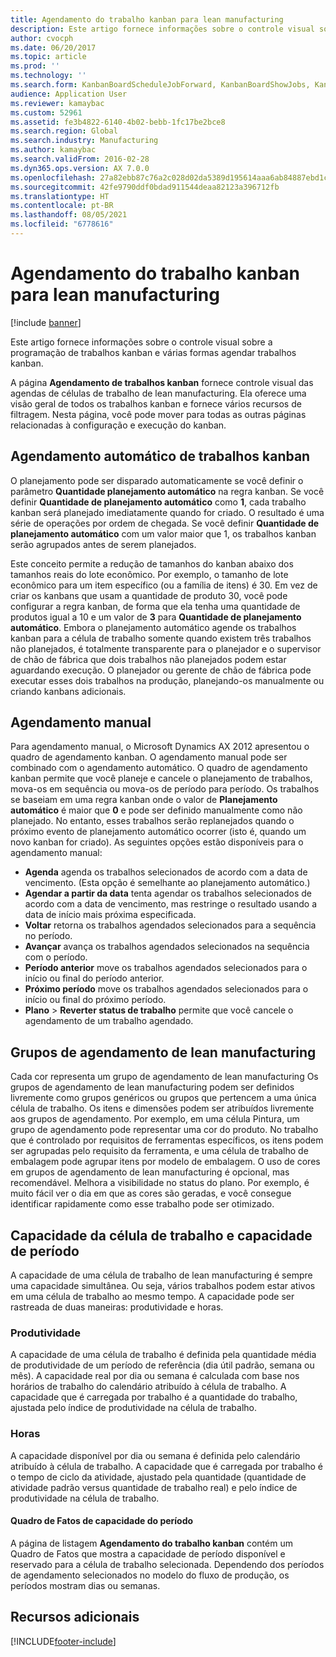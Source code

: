```yaml
---
title: Agendamento do trabalho kanban para lean manufacturing
description: Este artigo fornece informações sobre o controle visual sobre a programação de trabalhos kanban e várias formas agendar trabalhos kanban.
author: cvocph
ms.date: 06/20/2017
ms.topic: article
ms.prod: ''
ms.technology: ''
ms.search.form: KanbanBoardScheduleJobForward, KanbanBoardShowJobs, KanbanJobSchedulingListPage
audience: Application User
ms.reviewer: kamaybac
ms.custom: 52961
ms.assetid: fe3b4822-6140-4b02-bebb-1fc17be2bce8
ms.search.region: Global
ms.search.industry: Manufacturing
ms.author: kamaybac
ms.search.validFrom: 2016-02-28
ms.dyn365.ops.version: AX 7.0.0
ms.openlocfilehash: 27a82ebb87c76a2c028d02da5389d195614aaa6ab84887ebd1cb4e443b5bda49
ms.sourcegitcommit: 42fe9790ddf0bdad911544deaa82123a396712fb
ms.translationtype: HT
ms.contentlocale: pt-BR
ms.lasthandoff: 08/05/2021
ms.locfileid: "6778616"
---
```

# <a name="kanban-job-scheduling-for-lean-manufacturing"></a>Agendamento do trabalho kanban para lean manufacturing

[!include [banner](../includes/banner.md)]

Este artigo fornece informações sobre o controle visual sobre a programação de trabalhos kanban e várias formas agendar trabalhos kanban.  

A página **Agendamento de trabalhos kanban** fornece controle visual das agendas de células de trabalho de lean manufacturing. Ela oferece uma visão geral de todos os trabalhos kanban e fornece vários recursos de filtragem. Nesta página, você pode mover para todas as outras páginas relacionadas à configuração e execução do kanban.

## <a name="automatic-scheduling-of-kanban-jobs"></a>Agendamento automático de trabalhos kanban
O planejamento pode ser disparado automaticamente se você definir o parâmetro **Quantidade planejamento automático** na regra kanban. Se você definir **Quantidade de planejamento automático** como **1**, cada trabalho kanban será planejado imediatamente quando for criado. O resultado é uma série de operações por ordem de chegada. Se você definir **Quantidade de planejamento automático** com um valor maior que 1, os trabalhos kanban serão agrupados antes de serem planejados. 

Este conceito permite a redução de tamanhos do kanban abaixo dos tamanhos reais do lote econômico. Por exemplo, o tamanho de lote econômico para um item específico (ou a família de itens) é 30. Em vez de criar os kanbans que usam a quantidade de produto 30, você pode configurar a regra kanban, de forma que ela tenha uma quantidade de produtos igual a 10 e um valor de **3** para **Quantidade de planejamento automático**. Embora o planejamento automático agende os trabalhos kanban para a célula de trabalho somente quando existem três trabalhos não planejados, é totalmente transparente para o planejador e o supervisor de chão de fábrica que dois trabalhos não planejados podem estar aguardando execução. O planejador ou gerente de chão de fábrica pode executar esses dois trabalhos na produção, planejando-os manualmente ou criando kanbans adicionais.

## <a name="manual-scheduling"></a>Agendamento manual
Para agendamento manual, o Microsoft Dynamics AX 2012 apresentou o quadro de agendamento kanban. O agendamento manual pode ser combinado com o agendamento automático. O quadro de agendamento kanban permite que você planeje e cancele o planejamento de trabalhos, mova-os em sequência ou mova-os de período para período. Os trabalhos se baseiam em uma regra kanban onde o valor de **Planejamento automático** é maior que **0** e pode ser definido manualmente como não planejado. No entanto, esses trabalhos serão replanejados quando o próximo evento de planejamento automático ocorrer (isto é, quando um novo kanban for criado). As seguintes opções estão disponíveis para o agendamento manual:

-   **Agenda** agenda os trabalhos selecionados de acordo com a data de vencimento. (Esta opção é semelhante ao planejamento automático.)
-   **Agendar a partir da data** tenta agendar os trabalhos selecionados de acordo com a data de vencimento, mas restringe o resultado usando a data de início mais próxima especificada.
-   **Voltar** retorna os trabalhos agendados selecionados para a sequência no período.
-   **Avançar** avança os trabalhos agendados selecionados na sequência com o período.
-   **Período anterior** move os trabalhos agendados selecionados para o início ou final do período anterior.
-   **Próximo período** move os trabalhos agendados selecionados para o início ou final do próximo período.
-   **Plano** &gt; **Reverter status de trabalho** permite que você cancele o agendamento de um trabalho agendado.

## <a name="lean-scheduling-groups"></a>Grupos de agendamento de lean manufacturing
Cada cor representa um grupo de agendamento de lean manufacturing Os grupos de agendamento de lean manufacturing podem ser definidos livremente como grupos genéricos ou grupos que pertencem a uma única célula de trabalho. Os itens e dimensões podem ser atribuídos livremente aos grupos de agendamento. Por exemplo, em uma célula Pintura, um grupo de agendamento pode representar uma cor do produto. No trabalho que é controlado por requisitos de ferramentas específicos, os itens podem ser agrupadas pelo requisito da ferramenta, e uma célula de trabalho de embalagem pode agrupar itens por modelo de embalagem. O uso de cores em grupos de agendamento de lean manufacturing é opcional, mas recomendável. Melhora a visibilidade no status do plano. Por exemplo, é muito fácil ver o dia em que as cores são geradas, e você consegue identificar rapidamente como esse trabalho pode ser otimizado.

## <a name="work-cell-capacity-and-period-capacity"></a>Capacidade da célula de trabalho e capacidade de período
A capacidade de uma célula de trabalho de lean manufacturing é sempre uma capacidade simultânea. Ou seja, vários trabalhos podem estar ativos em uma célula de trabalho ao mesmo tempo. A capacidade pode ser rastreada de duas maneiras: produtividade e horas.

### <a name="throughput"></a>Produtividade

A capacidade de uma célula de trabalho é definida pela quantidade média de produtividade de um período de referência (dia útil padrão, semana ou mês). A capacidade real por dia ou semana é calculada com base nos horários de trabalho do calendário atribuído à célula de trabalho. A capacidade que é carregada por trabalho é a quantidade do trabalho, ajustada pelo índice de produtividade na célula de trabalho.

### <a name="hours"></a>Horas

A capacidade disponível por dia ou semana é definida pelo calendário atribuído à célula de trabalho. A capacidade que é carregada por trabalho é o tempo de ciclo da atividade, ajustado pela quantidade (quantidade de atividade padrão versus quantidade de trabalho real) e pelo índice de produtividade na célula de trabalho.

#### <a name="period-capacity-factbox"></a>Quadro de Fatos de capacidade do período

A página de listagem **Agendamento do trabalho kanban** contém um Quadro de Fatos que mostra a capacidade de período disponível e reservado para a célula de trabalho selecionada. Dependendo dos períodos de agendamento selecionados no modelo do fluxo de produção, os períodos mostram dias ou semanas.

## <a name="additional-resources"></a>Recursos adicionais





[!INCLUDE[footer-include](../../includes/footer-banner.md)]